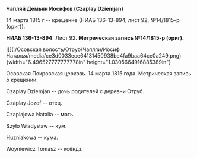 **Чапляй Демьян Иосифов (Czaplay Dziemjan)**

14 марта 1815 г -- крещение (НИАБ 136-13-894, лист 92, №14/1815-р
(ориг)).

**НИАБ 136-13-894:** Лист 92. **Метрическая запись №14/1815-р (ориг).**

![](./Осовская волость/Отруб/Чапляи/Иосиф Наталья/media/ce3d0033ece64131450938be4fa9baa64ce0a249.png){width="6.496527777777778in"
height="1.0305664916885389in"}

Осовская Покровская церковь. 14 марта 1815 года. Метрическая запись о
крещении.

Czaplay Dziemjan -- дочь родителей с деревни Отруб.

Czaplay Jozef -- отец.

Czaplajowa Natalia -- мать.

Szyło Władysław -- кум.

Huzniakowa -- кума.

Woyniewicz Tomasz -- ксёндз.
